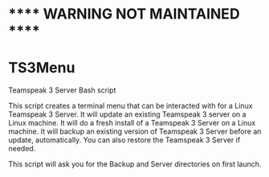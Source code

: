 # **** WARNING NOT MAINTAINED ****
# TS3Menu
Teamspeak 3 Server Bash script

  This script creates a terminal menu that can be interacted with for a Linux Teamspeak 3 Server.
It will update an existing Teamspeak 3 server on a Linux machine. It will do a fresh install of a 
Teamspeak 3 Server on a Linux machine. It will backup an existing version of Teamspeak 3 Server
before an update, automatically. You can also restore the Teamspeak 3 Server if needed.

This script will ask you for the Backup and Server directories on first launch.
